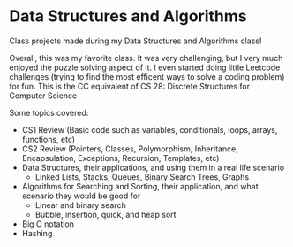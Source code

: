  # Data Structures and Algorithms
 
 Class projects made during my Data Structures and Algorithms class! 
 
Overall, this was my favorite class. It was very challenging, but I very much enjoyed the puzzle solving aspect of it. I even started doing little Leetcode challenges (trying to find the most efficent ways to solve a coding problem) for fun. This is the CC equivalent of CS 28: Discrete Structures for Computer Science
 
 Some topics covered: 
 
 - CS1 Review (Basic code such as variables, conditionals, loops, arrays, functions, etc)
 - CS2 Review (Pointers, Classes, Polymorphism, Inheritance, Encapsulation, Exceptions, Recursion, Templates, etc)
 - Data Structures, their applications, and using them in a real life scenario
   - Linked Lists, Stacks, Queues, Binary Search Trees, Graphs
 - Algorithms for Searching and Sorting, their application, and what scenario they would be good for
   - Linear and binary search
   - Bubble, insertion, quick, and heap sort
 - Big O notation
 - Hashing
